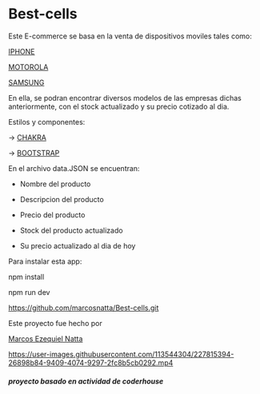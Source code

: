 # **Best-cells**
Este E-commerce se basa en la venta de dispositivos moviles tales como:

[IPHONE](https://www.apple.com/la/iphone/)

[MOTOROLA](https://www.motorola.com.ar/)

[SAMSUNG](https://www.samsung.com/ar/)

En ella, se podran encontrar diversos modelos de las empresas dichas anteriormente, con el stock actualizado y su precio cotizado al dia.

Estilos y componentes:

-> [CHAKRA](https://chakra-ui.com/)

-> [BOOTSTRAP](https://getbootstrap.com/)

En el archivo data.JSON se encuentran:

* Nombre del producto

* Descripcion del producto

* Precio del producto

* Stock del producto actualizado

* Su precio actualizado al dia de hoy

Para instalar esta app:

npm install

npm run dev

https://github.com/marcosnatta/Best-cells.git


Este proyecto fue hecho por 

 [Marcos Ezequiel Natta](https://www.linkedin.com/in/marcos-natta-8710b0245//)





https://user-images.githubusercontent.com/113544304/227815394-26898b84-9409-4074-9297-2fc8b5cb0292.mp4




##### proyecto basado en actividad de coderhouse
